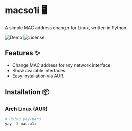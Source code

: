 # macso1i 🖥️
A simple MAC address changer for Linux, written in Python.

![Demo](https://img.shields.io/badge/Arch-Linux-blue?logo=arch-linux) 
![License](https://img.shields.io/badge/License-MIT-green)

## Features ✨
- Change MAC address for any network interface.
- Show available interfaces.
- Easy installation via AUR.

## Installation 📦
### Arch Linux (AUR)
```bash
# Using yay/paru
yay -S macso1i
